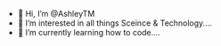 - 👋 Hi, I’m @AshleyTM
- 👀 I’m interested in all things Sceince & Technology....
- 🌱 I’m currently learning how to code.... 

<!---
AshleyTM/AshleyTM is a ✨ special ✨ repository because its `README.md` (this file) appears on your GitHub profile.
You can click the Preview link to take a look at your changes.
--->
